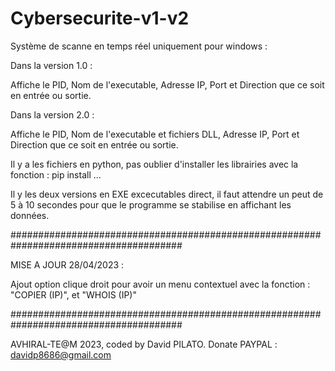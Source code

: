 # Cybersecurite-v1-v2

Système de scanne en temps réel uniquement pour windows :

Dans la version 1.0 :

Affiche le PID, Nom de l'executable, Adresse IP, Port et Direction que ce soit en entrée ou sortie.

Dans la version 2.0 :

Affiche le PID, Nom de l'executable et fichiers DLL, Adresse IP, Port et Direction que ce soit en entrée ou sortie.

Il y a les fichiers en python, pas oublier d'installer les librairies avec la fonction : pip install ...

Il y les deux versions en EXE excecutables direct, il faut attendre un peut de 5 à 10 secondes pour que le programme se stabilise en affichant les données.

#######################################################################################

MISE A JOUR 28/04/2023 :

Ajout option clique droit pour avoir un menu contextuel avec la fonction : "COPIER (IP)", et "WHOIS (IP)"

#######################################################################################

AVHIRAL-TE@M 2023, coded by David PILATO. Donate PAYPAL : davidp8686@gmail.com
